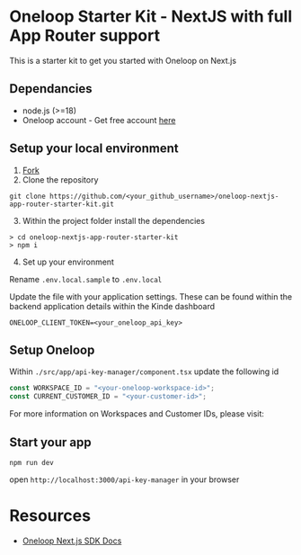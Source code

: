 # Oneloop Starter Kit - NextJS with full App Router support

This is a starter kit to get you started with Oneloop on Next.js

## Dependancies

- node.js (>=18)
- Oneloop account - Get free account [here](https://app.openloop.ai/register)

## Setup your local environment

1. [Fork](https://github.com/oneloop-starter-kits/oneloop-nextjs-app-router-starter-kit/fork)
2. Clone the repository

```
git clone https://github.com/<your_github_username>/oneloop-nextjs-app-router-starter-kit.git
```

3. Within the project folder install the dependencies

```
> cd oneloop-nextjs-app-router-starter-kit
> npm i
```

4. Set up your environment

Rename `.env.local.sample` to `.env.local`

Update the file with your application settings. These can be found within the backend application details within the Kinde dashboard

```
ONELOOP_CLIENT_TOKEN=<your_oneloop_api_key>
```

## Setup Oneloop

Within `./src/app/api-key-manager/component.tsx` update the following id

```ts
const WORKSPACE_ID = "<your-oneloop-workspace-id>";
const CURRENT_CUSTOMER_ID = "<your-customer-id>";
```

For more information on Workspaces and Customer IDs, please visit:

## Start your app

```
npm run dev
```

open `http://localhost:3000/api-key-manager` in your browser

# Resources

- [Oneloop Next.js SDK Docs](https://docs.oneloop.ai/documentation/introduction/)
